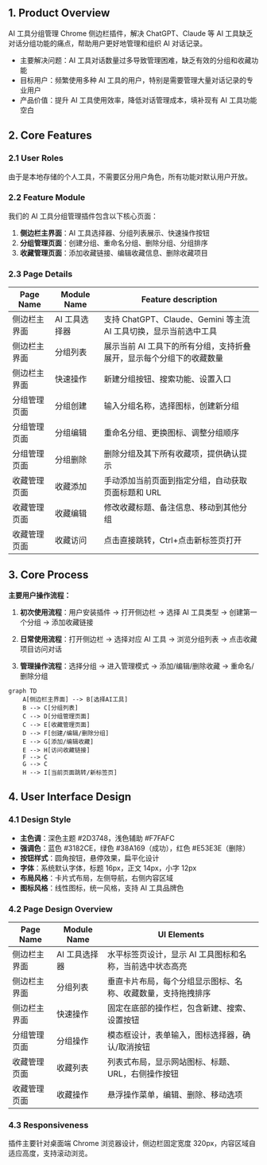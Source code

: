 ## 1. Product Overview

AI 工具分组管理 Chrome 侧边栏插件，解决 ChatGPT、Claude 等 AI 工具缺乏对话分组功能的痛点，帮助用户更好地管理和组织 AI 对话记录。

- 主要解决问题：AI 工具对话数量过多导致管理困难，缺乏有效的分组和收藏功能
- 目标用户：频繁使用多种 AI 工具的用户，特别是需要管理大量对话记录的专业用户
- 产品价值：提升 AI 工具使用效率，降低对话管理成本，填补现有 AI 工具功能空白

## 2. Core Features

### 2.1 User Roles

由于是本地存储的个人工具，不需要区分用户角色，所有功能对默认用户开放。

### 2.2 Feature Module

我们的 AI 工具分组管理插件包含以下核心页面：

1. **侧边栏主界面**：AI 工具选择器、分组列表展示、快速操作按钮
2. **分组管理页面**：创建分组、重命名分组、删除分组、分组排序
3. **收藏管理页面**：添加收藏链接、编辑收藏信息、删除收藏项目

### 2.3 Page Details

| Page Name    | Module Name   | Feature description                                                  |
| ------------ | ------------- | -------------------------------------------------------------------- |
| 侧边栏主界面 | AI 工具选择器 | 支持 ChatGPT、Claude、Gemini 等主流 AI 工具切换，显示当前选中工具    |
| 侧边栏主界面 | 分组列表      | 展示当前 AI 工具下的所有分组，支持折叠展开，显示每个分组下的收藏数量 |
| 侧边栏主界面 | 快速操作      | 新建分组按钮、搜索功能、设置入口                                     |
| 分组管理页面 | 分组创建      | 输入分组名称，选择图标，创建新分组                                   |
| 分组管理页面 | 分组编辑      | 重命名分组、更换图标、调整分组顺序                                   |
| 分组管理页面 | 分组删除      | 删除分组及其下所有收藏项，提供确认提示                               |
| 收藏管理页面 | 收藏添加      | 手动添加当前页面到指定分组，自动获取页面标题和 URL                   |
| 收藏管理页面 | 收藏编辑      | 修改收藏标题、备注信息、移动到其他分组                               |
| 收藏管理页面 | 收藏访问      | 点击直接跳转，Ctrl+点击新标签页打开                                  |

## 3. Core Process

**主要用户操作流程：**

1. **初次使用流程**：用户安装插件 → 打开侧边栏 → 选择 AI 工具类型 → 创建第一个分组 → 添加收藏链接

2. **日常使用流程**：打开侧边栏 → 选择对应 AI 工具 → 浏览分组列表 → 点击收藏项目访问对话

3. **管理操作流程**：选择分组 → 进入管理模式 → 添加/编辑/删除收藏 → 重命名/删除分组

```mermaid
graph TD
    A[侧边栏主界面] --> B[选择AI工具]
    B --> C[分组列表]
    C --> D[分组管理页面]
    C --> E[收藏管理页面]
    D --> F[创建/编辑/删除分组]
    E --> G[添加/编辑收藏]
    E --> H[访问收藏链接]
    F --> C
    G --> C
    H --> I[当前页面跳转/新标签页]
```

## 4. User Interface Design

### 4.1 Design Style

- **主色调**：深色主题 #2D3748，浅色辅助 #F7FAFC
- **强调色**：蓝色 #3182CE，绿色 #38A169（成功），红色 #E53E3E（删除）
- **按钮样式**：圆角按钮，悬停效果，扁平化设计
- **字体**：系统默认字体，标题 16px，正文 14px，小字 12px
- **布局风格**：卡片式布局，左侧导航，右侧内容区域
- **图标风格**：线性图标，统一风格，支持 AI 工具品牌色

### 4.2 Page Design Overview

| Page Name    | Module Name   | UI Elements                                                  |
| ------------ | ------------- | ------------------------------------------------------------ |
| 侧边栏主界面 | AI 工具选择器 | 水平标签页设计，显示 AI 工具图标和名称，当前选中状态高亮     |
| 侧边栏主界面 | 分组列表      | 垂直卡片布局，每个分组显示图标、名称、收藏数量，支持拖拽排序 |
| 侧边栏主界面 | 快速操作      | 固定在底部的操作栏，包含新建、搜索、设置按钮                 |
| 分组管理页面 | 分组操作      | 模态框设计，表单输入，图标选择器，确认/取消按钮              |
| 收藏管理页面 | 收藏列表      | 列表式布局，显示网站图标、标题、URL，右侧操作按钮            |
| 收藏管理页面 | 收藏操作      | 悬浮操作菜单，编辑、删除、移动选项                           |

### 4.3 Responsiveness

插件主要针对桌面端 Chrome 浏览器设计，侧边栏固定宽度 320px，内容区域自适应高度，支持滚动浏览。
